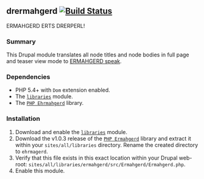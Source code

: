 ## drermahgerd [![Build Status](https://secure.travis-ci.org/stopfstedt/drermahgerd.png?branch=master)](http://travis-ci.org/stopfstedt/drermahgerd.js)

ERMAHGERD ERTS DRERPERL!

### Summary

This Drupal module translates all node titles and node bodies in full page and teaser view mode
to [ERMAHGERD speak](http://knowyourmeme.com/memes/ermahgerd/).

### Dependencies

* PHP 5.4+ with `Dom` extension enabled.
* The [`libraries`](http://drupal.org/project/libraries) module.
* The [`PHP Ehrmahgerd`](https://github.com/WillSkates/ermahgerd) library.

### Installation

1. Download and enable the [`libraries`](http://drupal.org/project/libraries) module.
2. Download the v1.0.3 release of the [`PHP Ermahgerd`](https://github.com/WillSkates/ermahgerd/releases/tag/v1.0.3) library and extract it within your `sites/all/libraries` directory. Rename the created directory to `ehrmagerd`.
3. Verify that this file exists in this exact location within your Drupal web-root: `sites/all/libraries/ermahgerd/src/Ermahgerd/Ermahgerd.php`.
4. Enable this module.







